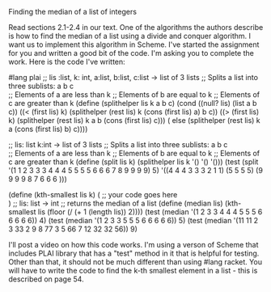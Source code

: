 Finding the median of a list of integers

Read sections 2.1-2.4 in our text. One of the algorithms the authors describe is how to find the median of a list using a divide and conquer algorithm. I want us to implement this algorithm in Scheme. I've started the assignment for you and written a good bit of the code. I'm asking you to complete the work. Here is the code I've written:

#lang plai
;; lis :list, k: int, a:list, b:list, c:list -> list of 3 lists
;; Splits a list into three sublists: a b c  
;; Elements of a are less than k
;; Elements of b are equal to k
;; Elements of c are greater than k
(define (splithelper lis k a b c)
     (cond
       ((null? lis) (list a b c))
       ((< (first lis) k) (splithelper (rest lis) k (cons (first lis) a) b c))
       ((> (first lis) k) (splithelper (rest lis) k a b (cons (first lis) c)))
       ( else             (splithelper (rest lis) k a (cons (first lis) b) c))))

;; lis: list k:int -> list of 3 lists
;; Splits a list into three sublists: a b c  
;; Elements of a are less than k
;; Elements of b are equal to k
;; Elements of c are greater than k
(define (split lis k)
  (splithelper lis k '() '() '()))
(test (split '(1 1 2 3 3 3 4 4 4 5 5 5 5 6 6 6 7 8 9 9 9 9) 5)  '((4 4 4 3 3 3 2 1 1) (5 5 5 5) (9 9 9 9 8 7 6 6 6 )))

(define (kth-smallest lis k)
  (
  ;; your code goes here  
   )
;; lis: list -> int
;; returns the median of a list
(define (median lis)
  (kth-smallest lis (floor (/ (+ 1 (length lis)) 2))))
(test (median '(1 2 3 3 4 4 4 5 5 5 6 6 6 6 6)) 4)
(test (median '(1 2 3 3  5 5 5 6 6 6 6 6)) 5)
(test (median '(11 11 2 3 33 2 9 8 77 3 5 66 7 12 32 32 56)) 9)

I'll post a video on how this code works. I'm using a verson of Scheme that includes PLAI library that has a "test" method in it that is helpful for testing. Other than that, it should not be much different than using #lang racket. You will have to write the code to find the k-th smallest element in a list - this is described on page 54.